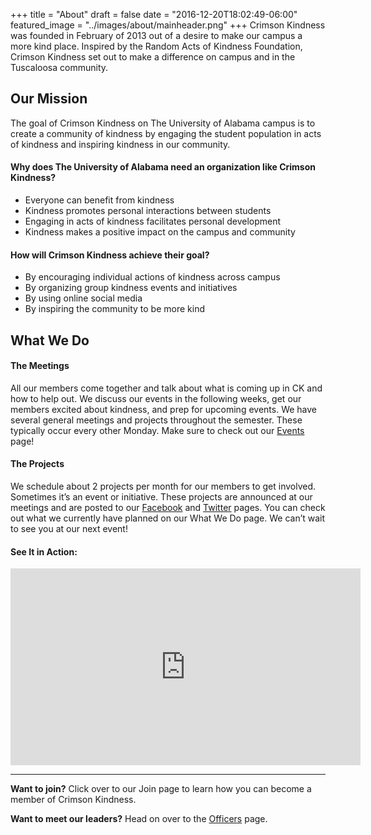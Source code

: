 +++
title = "About"
draft = false
date = "2016-12-20T18:02:49-06:00"
featured_image = "../images/about/mainheader.png"
+++
Crimson Kindness was founded in February of 2013 out of a desire to make our
campus a more kind place. Inspired by the Random Acts of Kindness Foundation,
Crimson Kindness set out to make a difference on campus and in the Tuscaloosa
community.

## Our Mission

The goal of Crimson Kindness on The University of Alabama campus is to create a
community of kindness by engaging the student population in acts of kindness and
inspiring kindness in our community.

#### Why does The University of Alabama need an organization like Crimson Kindness?

- Everyone can benefit from kindness
- Kindness promotes personal interactions between students
- Engaging in acts of kindness facilitates personal development
- Kindness makes a positive impact on the campus and community

#### How will Crimson Kindness achieve their goal?

- By encouraging individual actions of kindness across campus
- By organizing group kindness events and initiatives
- By using online social media
- By inspiring the community to be more kind

## What We Do

#### The Meetings

All our members come together and talk about what is coming up in CK and how to
help out. We discuss our events in the following weeks, get our members excited
about kindness, and prep for upcoming events. We have several general meetings
and projects throughout the semester. These typically occur every other Monday.
Make sure to check out our [Events](../events) page!

#### The Projects

We schedule about 2 projects per month for our members to get involved. Sometimes
it’s an event or initiative. These projects are announced at our meetings and are
posted to our [Facebook](http://facebook.com/CrimsonKindness) and
[Twitter](http://twitter.com/CrimsonKindness) pages. You can check out what we
currently have planned on our What We Do page. We can’t wait to see you at our next event!

#### See It in Action:

<iframe width="560" height="315" 
    src="https://www.youtube.com/embed/1LqsLPP_FYI" frameborder="0" allow="accelerometer; autoplay; encrypted-media; gyroscope; picture-in-picture" allowfullscreen>
</iframe>

---

**Want to join?** Click over to our Join page to learn how you can become a
member of Crimson Kindness.

**Want to meet our leaders?** Head on over to the [Officers](../officers) page.
